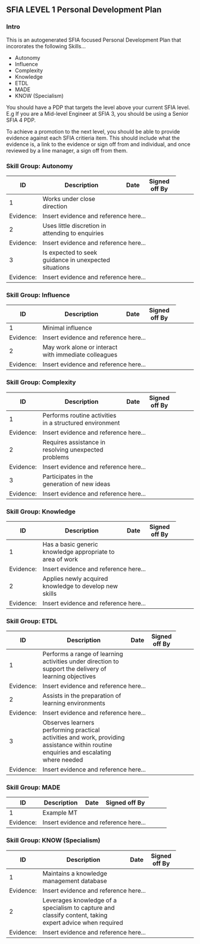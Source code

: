 ## SFIA LEVEL 1 Personal Development Plan

### Intro

This is an autogenerated SFIA focused Personal Development Plan that incororates the following Skills...

* Autonomy
* Influence
* Complexity
* Knowledge
* ETDL
* MADE
* KNOW (Specialism)


You should have a PDP that targets the level above your current SFIA level. E.g If you are a Mid-level Engineer at SFIA 3, you should be using a Senior SFIA 4 PDP. 

To achieve a promotion to the next level, you should be able to provide evidence against each SFIA critieria item. This should include what the evidence is, a link to the evidence or sign off from and individual, and once reviewed by a line manager, a sign off from them. 



  
  
### Skill Group: Autonomy  
  
| ID  | Description  | Date  | Signed off By  |  
|---|---|---|---|  
| 1 | Works under close direction | | |  
| Evidence: <td colspan=3> Insert evidence and reference here... |  
| 2 | Uses little discretion in attending to enquiries | | |  
| Evidence: <td colspan=3> Insert evidence and reference here... |  
| 3 | Is expected to seek guidance in unexpected situations | | |  
| Evidence: <td colspan=3> Insert evidence and reference here... |  
  
  
  
  
### Skill Group: Influence  
  
| ID  | Description  | Date  | Signed off By  |  
|---|---|---|---|  
| 1 | Minimal influence | | |  
| Evidence: <td colspan=3> Insert evidence and reference here... |  
| 2 | May work alone or interact with immediate colleagues | | |  
| Evidence: <td colspan=3> Insert evidence and reference here... |  
  
  
  
  
### Skill Group: Complexity  
  
| ID  | Description  | Date  | Signed off By  |  
|---|---|---|---|  
| 1 | Performs routine activities in a structured environment | | |  
| Evidence: <td colspan=3> Insert evidence and reference here... |  
| 2 | Requires assistance in resolving unexpected problems | | |  
| Evidence: <td colspan=3> Insert evidence and reference here... |  
| 3 | Participates in the generation of new ideas | | |  
| Evidence: <td colspan=3> Insert evidence and reference here... |  
  
  
  
  
### Skill Group: Knowledge  
  
| ID  | Description  | Date  | Signed off By  |  
|---|---|---|---|  
| 1 | Has a basic generic knowledge appropriate to area of work | | |  
| Evidence: <td colspan=3> Insert evidence and reference here... |  
| 2 | Applies newly acquired knowledge to develop new skills | | |  
| Evidence: <td colspan=3> Insert evidence and reference here... |  
  
  
  
  
### Skill Group: ETDL  
  
| ID  | Description  | Date  | Signed off By  |  
|---|---|---|---|  
| 1 | Performs a range of learning activities under direction to support the delivery of learning objectives | | |  
| Evidence: <td colspan=3> Insert evidence and reference here... |  
| 2 | Assists in the preparation of learning environments | | |  
| Evidence: <td colspan=3> Insert evidence and reference here... |  
| 3 | Observes learners performing practical activities and work, providing assistance within routine enquiries and escalating where needed | | |  
| Evidence: <td colspan=3> Insert evidence and reference here... |  
  
  
  
  
### Skill Group: MADE  
  
| ID  | Description  | Date  | Signed off By  |  
|---|---|---|---|  
| 1 | Example MT | | |  
| Evidence: <td colspan=3> Insert evidence and reference here... |  
  
  
  
  
### Skill Group: KNOW (Specialism)  
  
| ID  | Description  | Date  | Signed off By  |  
|---|---|---|---|  
| 1 | Maintains a knowledge management database | | |  
| Evidence: <td colspan=3> Insert evidence and reference here... |  
| 2 | Leverages knowledge of a specialism to capture and classify content, taking expert advice when required | | |  
| Evidence: <td colspan=3> Insert evidence and reference here... |  
  
  


